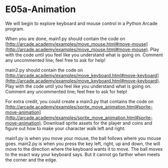 # E05a-Animation

We will begin to explore keyboard and mouse control in a Python Arcade program.

When you are done, main1.py should contain the code on [http://arcade.academy/examples/move_mouse.html#move-mouse](http://arcade.academy/examples/move_mouse.html#move-mouse). Play with the code until you feel like you understand what is going on. Comment any uncommented line; feel free to ask for help!

main2.py should contain the code on [http://arcade.academy/examples/move_keyboard.html#move-keyboard](http://arcade.academy/examples/move_keyboard.html#move-keyboard). Play with the code until you feel like you understand what is going on. Comment any uncommented line; feel free to ask for help!

For extra credit, you could create a main3.py that contains the code on [http://arcade.academy/examples/sprite_move_animation.html#sprite-move-animation](http://arcade.academy/examples/sprite_move_animation.html#sprite-move-animation). Download sprite assets for the player and coins and figure out how to make your character walk left and right.

main1.py is when you move your mouse, the ball follows where you mouse goes.
main2.py is when you press the key left, right, up and down, the will move to the direction where the keyboard wants it to move. The ball moves to the exact way your keyboard says. But it cannot go farther when meets the corner and the edge.